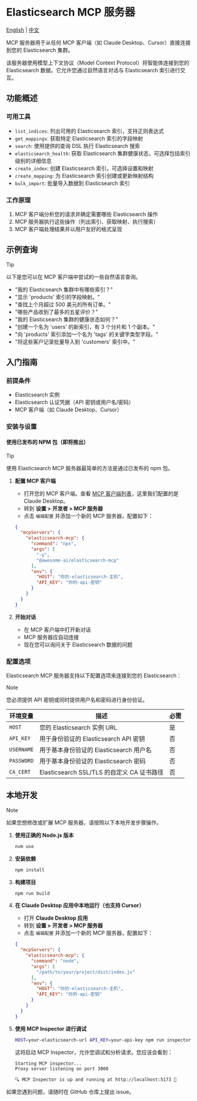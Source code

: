 # Elasticsearch MCP 服务器

[English](./README.md) | [中文](./README.zh-CN.md)

MCP 服务器用于从任何 MCP 客户端（如 Claude Desktop、Cursor）直接连接到您的 Elasticsearch 集群。

该服务器使用模型上下文协议（Model Context Protocol）将智能体连接到您的 Elasticsearch 数据。它允许您通过自然语言对话与 Elasticsearch 索引进行交互。

## 功能概述

### 可用工具

* `list_indices`: 列出可用的 Elasticsearch 索引，支持正则表达式
* `get_mappings`: 获取特定 Elasticsearch 索引的字段映射
* `search`: 使用提供的查询 DSL 执行 Elasticsearch 搜索
* `elasticsearch_health`: 获取 Elasticsearch 集群健康状态，可选择包括索引级别的详细信息
* `create_index`: 创建 Elasticsearch 索引，可选择设置和映射
* `create_mapping`: 为 Elasticsearch 索引创建或更新映射结构
* `bulk_import`: 批量导入数据到 Elasticsearch 索引

### 工作原理

1. MCP 客户端分析您的请求并确定需要哪些 Elasticsearch 操作
2. MCP 服务器执行这些操作（列出索引、获取映射、执行搜索）
3. MCP 客户端处理结果并以用户友好的格式呈现

## 示例查询

> [!TIP]
> 以下是您可以在 MCP 客户端中尝试的一些自然语言查询。

* "我的 Elasticsearch 集群中有哪些索引？"
* "显示 'products' 索引的字段映射。"
* "查找上个月超过 500 美元的所有订单。"
* "哪些产品收到了最多的五星评价？"
* "我的 Elasticsearch 集群的健康状态如何？"
* "创建一个名为 'users' 的新索引，有 3 个分片和 1 个副本。"
* "向 'products' 索引添加一个名为 'tags' 的关键字类型字段。"
* "将这些客户记录批量导入到 'customers' 索引中。"

## 入门指南

### 前提条件

* Elasticsearch 实例
* Elasticsearch 认证凭据（API 密钥或用户名/密码）
* MCP 客户端（如 Claude Desktop、Cursor）

### 安装与设置

#### 使用已发布的 NPM 包（即将推出）

> [!TIP]
> 使用 Elasticsearch MCP 服务器最简单的方法是通过已发布的 npm 包。

1. **配置 MCP 客户端**
   - 打开您的 MCP 客户端。查看 [MCP 客户端列表](https://modelcontextprotocol.io/clients)，这里我们配置的是 Claude Desktop。
   - 转到 **设置 > 开发者 > MCP 服务器**
   - 点击 `编辑配置` 并添加一个新的 MCP 服务器，配置如下：

   ```json
   {
     "mcpServers": {
       "elasticsearch-mcp": {
         "command": "npx",
         "args": [
           "-y",
           "@awesome-ai/elasticsearch-mcp"
         ],
         "env": {
           "HOST": "你的-elasticsearch-主机",
           "API_KEY": "你的-api-密钥"
         }
       }
     }
   }
   ```

2. **开始对话**
   - 在 MCP 客户端中打开新对话
   - MCP 服务器应自动连接
   - 现在您可以询问关于 Elasticsearch 数据的问题

### 配置选项

Elasticsearch MCP 服务器支持以下配置选项来连接到您的 Elasticsearch：

> [!NOTE]
> 您必须提供 API 密钥或同时提供用户名和密码进行身份验证。

| 环境变量 | 描述 | 必需 |
|---------------------|-------------|----------|
| `HOST` | 您的 Elasticsearch 实例 URL | 是 |
| `API_KEY` | 用于身份验证的 Elasticsearch API 密钥 | 否 |
| `USERNAME` | 用于基本身份验证的 Elasticsearch 用户名 | 否 |
| `PASSWORD` | 用于基本身份验证的 Elasticsearch 密码 | 否 |
| `CA_CERT` | Elasticsearch SSL/TLS 的自定义 CA 证书路径 | 否 |

## 本地开发

> [!NOTE]
> 如果您想修改或扩展 MCP 服务器，请按照以下本地开发步骤操作。

1. **使用正确的 Node.js 版本**
   ```bash
   nvm use
   ```

2. **安装依赖**
   ```bash
   npm install
   ```

3. **构建项目**
   ```bash
   npm run build
   ```

4. **在 Claude Desktop 应用中本地运行（也支持 Cursor）**
   - 打开 **Claude Desktop 应用**
   - 转到 **设置 > 开发者 > MCP 服务器**
   - 点击 `编辑配置` 并添加一个新的 MCP 服务器，配置如下：
   ```json
   {
     "mcpServers": {
       "elasticsearch-mcp": {
         "command": "node",
         "args": [
           "/path/to/your/project/dist/index.js"
         ],
         "env": {
           "HOST": "你的-elasticsearch-主机",
           "API_KEY": "你的-api-密钥"
         }
       }
     }
   }
   ```

5. **使用 MCP Inspector 进行调试**
   ```bash
   HOST=your-elasticsearch-url API_KEY=your-api-key npm run inspector
   ```

   这将启动 MCP Inspector，允许您调试和分析请求。您应该会看到：

   ```bash
   Starting MCP inspector...
   Proxy server listening on port 3000

   🔍 MCP Inspector is up and running at http://localhost:5173 🚀
   ```

如果您遇到问题，请随时在 GitHub 仓库上提出 issue。 